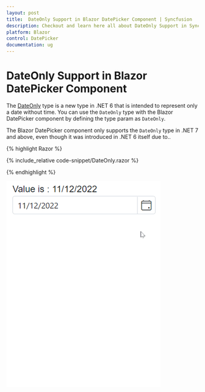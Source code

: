 ```yaml
---
layout: post
title:  DateOnly Support in Blazor DatePicker Component | Syncfusion
description: Checkout and learn here all about DateOnly Support in Syncfusion Blazor DatePicker component and much more.
platform: Blazor
control: DatePicker
documentation: ug
---
```


# DateOnly Support in Blazor DatePicker Component

The [DateOnly](https://learn.microsoft.com/en-us/dotnet/api/system.dateonly?view=net-7.0) type is a new type in .NET 6 that is intended to represent only a date without time. You can use the `DateOnly` type with the Blazor DatePicker component by defining the type param as `DateOnly`.

The Blazor DatePicker component only supports the `DateOnly` type in .NET 7 and above, even though it was introduced in .NET 6 itself due to..

{% highlight Razor %}

{% include_relative code-snippet/DateOnly.razor %}

{% endhighlight %}


![Blazor TimePicker with DateOnly](./images/DatePickerDateOnly.gif)